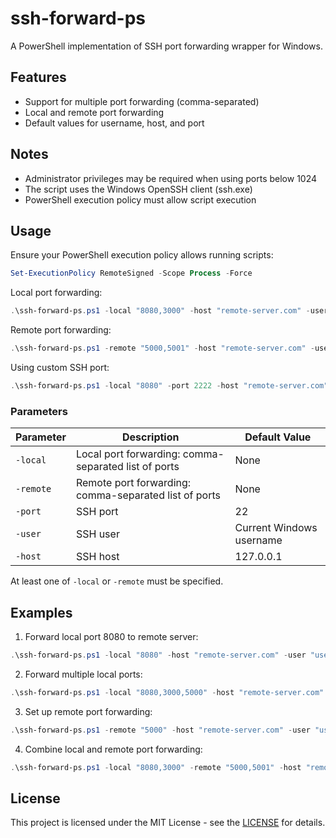 # ssh-forward-ps

A PowerShell implementation of SSH port forwarding wrapper for Windows.

## Features

- Support for multiple port forwarding (comma-separated)
- Local and remote port forwarding
- Default values for username, host, and port

## Notes

- Administrator privileges may be required when using ports below 1024
- The script uses the Windows OpenSSH client (ssh.exe)
- PowerShell execution policy must allow script execution

## Usage

Ensure your PowerShell execution policy allows running scripts:

```powershell
Set-ExecutionPolicy RemoteSigned -Scope Process -Force
```

Local port forwarding:

```powershell
.\ssh-forward-ps.ps1 -local "8080,3000" -host "remote-server.com" -user "username"
```

Remote port forwarding:

```powershell
.\ssh-forward-ps.ps1 -remote "5000,5001" -host "remote-server.com" -user "username"
```

Using custom SSH port:

```powershell
.\ssh-forward-ps.ps1 -local "8080" -port 2222 -host "remote-server.com" -user "username"
```

### Parameters

| Parameter | Description                                           | Default Value            |
|-----------|-------------------------------------------------------|--------------------------|
| `-local`  | Local port forwarding: comma-separated list of ports  | None                     |
| `-remote` | Remote port forwarding: comma-separated list of ports | None                     |
| `-port`   | SSH port                                              | 22                       |
| `-user`   | SSH user                                              | Current Windows username |
| `-host`   | SSH host                                              | 127.0.0.1                |

At least one of `-local` or `-remote` must be specified.

## Examples

1. Forward local port 8080 to remote server:

```powershell
.\ssh-forward-ps.ps1 -local "8080" -host "remote-server.com" -user "username"
```

2. Forward multiple local ports:

```powershell
.\ssh-forward-ps.ps1 -local "8080,3000,5000" -host "remote-server.com" -user "username"
```

3. Set up remote port forwarding:

```powershell
.\ssh-forward-ps.ps1 -remote "5000" -host "remote-server.com" -user "username"
```

4. Combine local and remote port forwarding:

```powershell
.\ssh-forward-ps.ps1 -local "8080,3000" -remote "5000,5001" -host "remote-server.com" -user "username"
```

## License

This project is licensed under the MIT License - see the [LICENSE](https://opensource.org/license/mit) for details.
